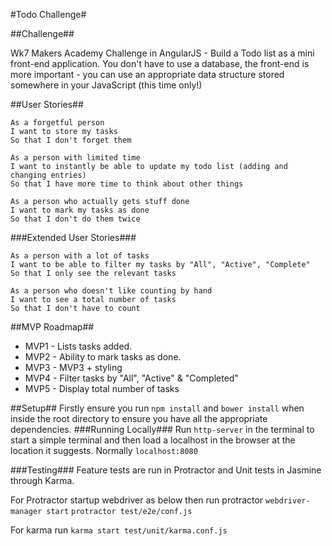 #Todo Challenge#

##Challenge##

Wk7 Makers Academy Challenge in AngularJS - Build a Todo list as a mini front-end application. You don't have to use a database, the front-end is more important - you can use an appropriate data structure stored somewhere in your JavaScript (this time only!)

##User Stories##

```
As a forgetful person
I want to store my tasks
So that I don't forget them

As a person with limited time
I want to instantly be able to update my todo list (adding and changing entries)
So that I have more time to think about other things

As a person who actually gets stuff done
I want to mark my tasks as done
So that I don't do them twice
```

###Extended User Stories###

```
As a person with a lot of tasks
I want to be able to filter my tasks by "All", "Active", "Complete"
So that I only see the relevant tasks

As a person who doesn't like counting by hand
I want to see a total number of tasks
So that I don't have to count
```

##MVP Roadmap##

- MVP1 - Lists tasks added.
- MVP2 - Ability to mark tasks as done.
- MVP3 - MVP3 + styling
- MVP4 - Filter tasks by "All", "Active" & "Completed"
- MVP5 - Display total number of tasks

##Setup##
Firstly ensure you run `npm install` and `bower install` when inside the root directory to ensure you have all the appropriate dependencies.
###Running Locally###
Run `http-server` in the terminal to start a simple terminal and then load a localhost in the browser at the location it suggests. Normally `localhost:8080`

###Testing###
Feature tests are run in Protractor and Unit tests in Jasmine through Karma.

For Protractor startup webdriver as below then run protractor
`webdriver-manager start`
`protractor test/e2e/conf.js`

For karma run
`karma start test/unit/karma.conf.js`



